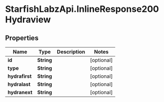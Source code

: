# StarfishLabzApi.InlineResponse200Hydraview

## Properties
Name | Type | Description | Notes
------------ | ------------- | ------------- | -------------
**id** | **String** |  | [optional] 
**type** | **String** |  | [optional] 
**hydrafirst** | **String** |  | [optional] 
**hydralast** | **String** |  | [optional] 
**hydranext** | **String** |  | [optional] 
